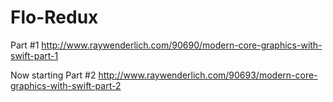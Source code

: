 # Flo-Redux
Part #1
http://www.raywenderlich.com/90690/modern-core-graphics-with-swift-part-1

Now starting
Part #2
http://www.raywenderlich.com/90693/modern-core-graphics-with-swift-part-2

